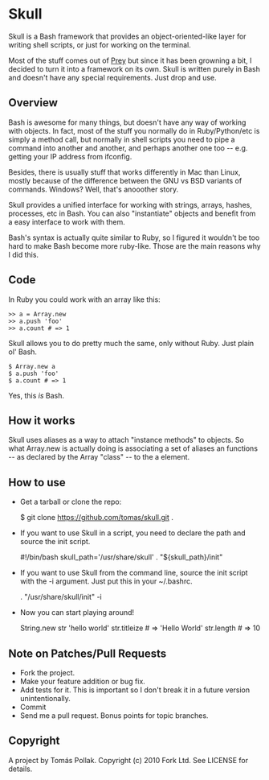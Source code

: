 Skull
======

Skull is a Bash framework that provides an object-oriented-like layer for writing shell scripts, or just for working on the terminal.

Most of the stuff comes out of [Prey][1] but since it has been growning a bit, I decided to turn it into a framework on its own. Skull is written purely in Bash and doesn't have any special requirements. Just drop and use.

Overview
--------

Bash is awesome for many things, but doesn't have any way of working with objects. In fact, most of the stuff you normally do in Ruby/Python/etc is simply a method call, but normally in shell scripts you need to pipe a command into another and another, and perhaps another one too -- e.g. getting your IP address from ifconfig.

Besides, there is usually stuff that works differently in Mac than Linux, mostly because of the difference between the GNU vs BSD variants of commands. Windows? Well, that's anooother story.

Skull provides a unified interface for working with strings, arrays, hashes, processes, etc in Bash. You can also "instantiate" objects and benefit from a easy interface to work with them.

Bash's syntax is actually quite similar to Ruby, so I figured it wouldn't be too hard to make Bash become more ruby-like. Those are the main reasons why I did this.

Code
----

In Ruby you could work with an array like this:

    >> a = Array.new
    >> a.push 'foo'
    >> a.count # => 1

Skull allows you to do pretty much the same, only without Ruby. Just plain ol' Bash.

    $ Array.new a
    $ a.push 'foo'
    $ a.count # => 1

Yes, this *is* Bash.

How it works
------------

Skull uses aliases as a way to attach "instance methods" to objects. So what Array.new is actually doing is associating a set of aliases an functions -- as declared by the Array "class" -- to the a element.

How to use
----------

- Get a tarball or clone the repo:

    $ git clone https://github.com/tomas/skull.git .

- If you want to use Skull in a script, you need to declare the path and source the init script.

    #!/bin/bash
    skull_path='/usr/share/skull'
    . "${skull_path}/init"

- If you want to use Skull from the command line, source the init script with the -i argument. Just put this in your ~/.bashrc.

  . "/usr/share/skull/init" -i

- Now you can start playing around!

    String.new str 'hello world'
    str.titleize # => 'Hello World'
    str.length # => 10

Note on Patches/Pull Requests
-----------------------------

* Fork the project.
* Make your feature addition or bug fix.
* Add tests for it. This is important so I don't break it in a future version unintentionally.
* Commit
* Send me a pull request. Bonus points for topic branches.

Copyright
---------

A project by Tomás Pollak.
Copyright (c) 2010 Fork Ltd. See LICENSE for details.

[1]: https://github.com/tomas/prey
